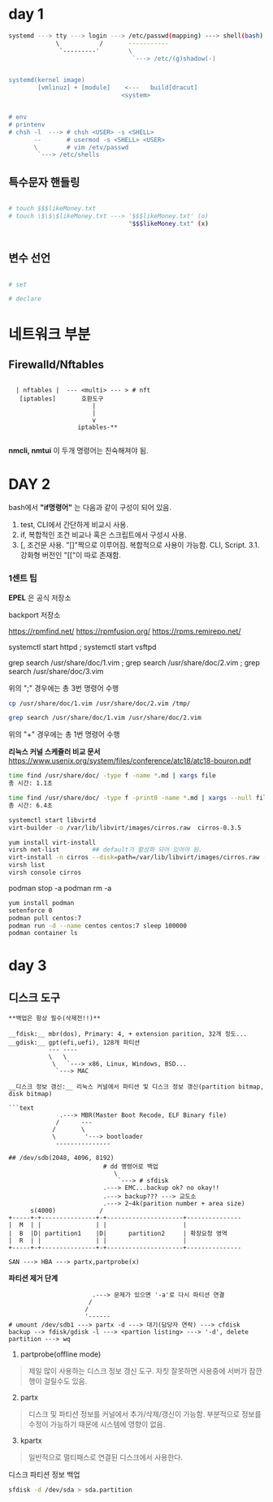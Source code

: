 # day 1

```bash
systemd ---> tty ---> login ---> /etc/passwd(mapping) ---> shell(bash)
             \           /       -----------
              `---------'        \              
                                  `---> /etc/(g)shadow(-)


systemd(kernel image) 
        [vmlinuz] + [module]    <---   build[dracut]
                               <system>


# env
# printenv
# chsh -l  ---> # chsh <USER> -s <SHELL> 
       --       # usermod -s <SHELL> <USER>
       \        # vim /etv/passwd
        `---> /etc/shells
```                              


## 특수문자 핸들링

```bash

# touch $$$likeMoney.txt
# touch \$\$\$likeMoney.txt ---> '$$$likeMoney.txt' (o)
                                 "$$$likeMoney.txt" (x)



```


## 변수 선언

```bash

# set

# declare


```


# 네트워크 부분


## Firewalld/Nftables

```text

  | nftables |  --- <multi> --- > # nft 
   [iptables]       호환도구
                       |
                       |
                       v
                   iptables-**


```                   
__nmcli, nmtui__ 이 두개 명령어는 친숙해져야 됨.



# DAY 2


bash에서 __"if명령어"__ 는 다음과 같이 구성이 되어 있음.

1. test, CLI에서 간단하게 비교시 사용. 
2. if, 복합적인 조건 비교나 혹은 스크립트에서 구성시 사용.
3. [, 조건문 사용. "[]"짝으로 이루어짐. 복합적으로 사용이 가능함. CLI, Script.
  3.1. 강화형 버전인 "[["이 따로 존재함. 


### 1센트 팁

__EPEL__ 은 공식 저장소

backport 저장소

https://rpmfind.net/
https://rpmfusion.org/
https://rpms.remirepo.net/

systemctl start httpd ; systemctl start vsftpd


grep search /usr/share/doc/1.vim ; grep search /usr/share/doc/2.vim ; grep search /usr/share/doc/3.vim

위의 "\;" 경우에는 총 3번 명령어 수행

```bash
cp /usr/share/doc/1.vim /usr/share/doc/2.vim /tmp/

grep search /usr/share/doc/1.vim /usr/share/doc/2.vim
```

위의 "+" 경우에는 총 1번 명령어 수행

__리눅스 커널 스케쥴러 비교 문서__
<https://www.usenix.org/system/files/conference/atc18/atc18-bouron.pdf>

``` bash
time find /usr/share/doc/ -type f -name *.md | xargs file
총 시간: 1.1초

time find /usr/share/doc/ -type f -print0 -name *.md | xargs --null file:
총 시간: 6.4초
```


```bash
systemctl start libvirtd
virt-builder -o /var/lib/libvirt/images/cirros.raw  cirros-0.3.5

yum install virt-install
virsh net-list         ## default가 활성화 되어 있어야 됨. 
virt-install -n cirros --disk=path=/var/lib/libvirt/images/cirros.raw --network default --vcpu=1 --memory=512 --import --osinfo=cirros0.3.0 --noautoconsole
virsh list
virsh console cirros
```

podman stop -a
podman rm -a

```bash 
yum install podman
setenforce 0
podman pull centos:7
podman run -d --name centos centos:7 sleep 100000
podman container ls

```

# day 3


## 디스크 도구

```
**백업은 항상 필수(삭제전!!)**

__fdisk:__ mbr(dos), Primary: 4, + extension parition, 32개 정도...
__gdisk:__ gpt(efi,uefi), 128개 파티션
           --- ----
           \   \  
            \   `---> x86, Linux, Windows, BSD...
             `---> MAC

__디스크 정보 갱신:__ 리눅스 커널에서 파티션 및 디스크 정보 갱신(partition bitmap, disk bitmap)

```text
              .---> MBR(Master Boot Recode, ELF Binary file)
             /      ---
            /       \
            \        '---> bootloader
             ---------------

## /dev/sdb(2048, 4096, 8192)
                          # dd 명령어로 백업
                             \
                              `---> # sfdisk  
                          .---> EMC...backup ok? no okay!!
                          .---> backup??? ---> 교도소
                          .---> 2~4k(parition number + area size)
      s(4000)            /
+-----+-+---------------+-+---------------------+---------------
|  M  | |               | |                     |
|  B  |D| partition1    |D|      partition2     | 확장요청 영역
|  R  | |               | |                     |
+-----+-+---------------+-+---------------------+---------------

SAN ---> HBA ---> partx,partprobe(x)
```

__파티션 제거 단계__

```
                       .---> 문제가 있으면 '-a'로 다시 파티션 연결
                      /
                     /
                     '------
# umount /dev/sdb1 ---> partx -d ---> 대기(담당자 연락) ---> cfdisk backup --> fdisk/gdisk -l ---> <partion listing> ---> '-d', delete partition ---> wq 
```

1. partprobe(offline mode)
> 제일 많이 사용하는 디스크 정보 갱신 도구.
> 자칫 잘못하면 사용중에 서버가 잠깐 행이 걸릴수도 있음.
2. partx
> 디스크 및 파티션 정보를 커널에서 추가/삭제/갱신이 가능함. 
> 부분적으로 정보를 수정이 가능하기 때문에 시스템에 영향이 없음.
3. kpartx
> 일반적으로 멀티패스로 연결된 디스크에서 사용한다.
>

디스크 파티션 정보 백업

```bash
sfdisk -d /dev/sda > sda.partition
```
